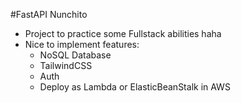 #FastAPI Nunchito

- Project to practice some Fullstack abilities haha
- Nice to implement features:
  - NoSQL Database
  - TailwindCSS
  - Auth
  - Deploy as Lambda or ElasticBeanStalk in AWS   
